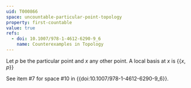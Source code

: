 ```yaml
---
uid: T000866
space: uncountable-particular-point-topology
property: first-countable
value: true
refs:
  - doi: 10.1007/978-1-4612-6290-9_6
    name: Counterexamples in Topology
---
```

Let $p$ be the particular point and $x$ any other point. A local basis at $x$ is $\{ \{x,p\}  \}$

See item #7 for space #10 in {{doi:10.1007/978-1-4612-6290-9_6}}.
